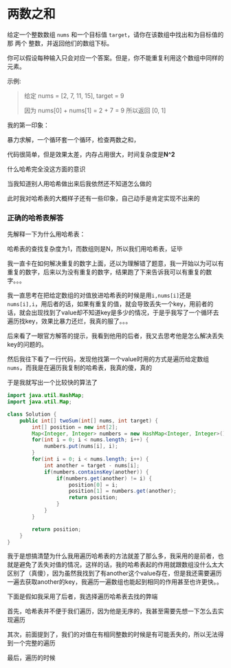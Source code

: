 # 两数之和

给定一个整数数组 `nums` 和一个目标值 `target`，请你在该数组中找出和为目标值的那 两个 整数，并返回他们的数组下标。

你可以假设每种输入只会对应一个答案。但是，你不能重复利用这个数组中同样的元素。

示例:

> 给定 nums = [2, 7, 11, 15], target = 9
>
> 因为 nums[0] + nums[1] = 2 + 7 = 9
> 所以返回 [0, 1]

我的第一印象：

暴力求解，一个循环套一个循环，检查两数之和，

代码很简单，但是效果太差，内存占用很大，时间复杂度是**N^2**

什么哈希完全没这方面的意识

当我知道别人用哈希做出来后我依然还不知道怎么做的

此时我对哈希表的大概样子还有一些印象，自己动手是肯定实现不出来的

### 正确的哈希表解答

先解释一下为什么用哈希表：

哈希表的查找复杂度为1，而数组则是N，所以我们用哈希表，证毕

我一直卡在如何解决重复的数字上面，还以为理解错了题意，我一开始以为可以有重复的数字，后来以为没有重复的数字，结果跑了下来告诉我可以有重复的数字。。。

我一直思考在把给定数组的对值放进哈希表的时候是用`i,nums[i]`还是`nums[i],i`，用后者的话，如果有重复的值，就会导致丢失一个key，用前者的话，就会出现找到了value却不知道key是多少的情况，于是乎我写了一个循环去遍历找key，效果比暴力还烂，我真的服了。。。

后来看了一眼官方解答的提示，我看到他用的后者，我又去思考他是怎么解决丢失key的问题的。

然后我往下看了一行代码，发现他找第一个value时用的方式是遍历给定数组`nums`，而我是在遍历我复制的哈希表，我真的傻，真的

于是我就写出一个比较快的算法了

```java
import java.util.HashMap;
import java.util.Map;

class Solution {
    public int[] twoSum(int[] nums, int target) {
        int[] position = new int[2];
        Map<Integer, Integer> numbers = new HashMap<Integer, Integer>();
        for(int i = 0; i < nums.length; i++) {
            numbers.put(nums[i], i);
        }
        for(int i = 0; i < nums.length; i++) {
            int another = target - nums[i];
            if(numbers.containsKey(another)) {
                if(numbers.get(another) != i) {
                    position[0] = i;
                    position[1] = numbers.get(another);
                    return position;
                }
            }
        }

        return position;
    }
}	
```

我于是想搞清楚为什么我用遍历哈希表的方法就差了那么多，我采用的是前者，也就是避免了丢失对值的情况，这样的话，我的哈希表起的作用就跟数组没什么太大区别了（真傻），因为虽然我找到了有another这个value存在，但是我还需要遍历一遍去获取another的key，我遍历一遍数组也能起到相同的作用甚至也许更快。。

下面是假如我采用了后者，我选择遍历哈希表去找的弊端

首先，哈希表并不便于我们遍历，因为他是无序的，我甚至需要先想一下怎么去实现遍历

其次，前面提到了，我们的对值在有相同整数的时候是有可能丢失的，所以无法得到一个完整的遍历

最后，遍历的时候




